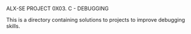 ALX-SE PROJECT 0X03. C - DEBUGGING

This is a directory containing solutions to projects to improve debugging skills.
